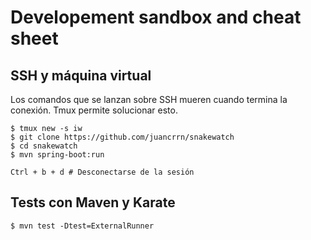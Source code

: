# Developement sandbox and cheat sheet

## SSH y máquina virtual

Los comandos que se lanzan sobre SSH mueren cuando termina la conexión. Tmux permite solucionar esto.

```console
$ tmux new -s iw
$ git clone https://github.com/juancrrn/snakewatch
$ cd snakewatch
$ mvn spring-boot:run

Ctrl + b + d # Desconectarse de la sesión
```

## Tests con Maven y Karate

```console
$ mvn test -Dtest=ExternalRunner
```